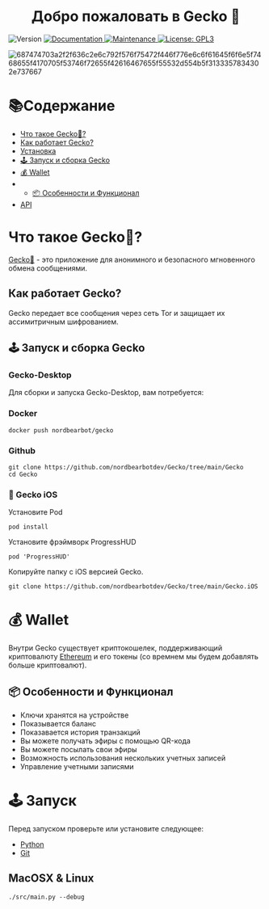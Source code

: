 <h1 align="center">Добро пожаловать в Gecko 👋</h1>
<p>
  <img alt="Version" src="https://img.shields.io/badge/version-1.1-blue.svg?cacheSeconds=2592000" />
  <a href="https://github.com/kefranabg/readme-md-generator#readme" target="_blank">
    <img alt="Documentation" src="https://img.shields.io/badge/documentation-yes-brightgreen.svg" />
  </a>
  <a href="https://github.com/kefranabg/readme-md-generator/graphs/commit-activity" target="_blank">
    <img alt="Maintenance" src="https://img.shields.io/badge/Maintained%3F-yes-green.svg" />
  </a>
  <a href="https://github.com/kefranabg/readme-md-generator/blob/master/LICENSE" target="_blank">
    <img alt="License: GPL3" src="https://img.shields.io/github/license/nordbearbotdev/Mitoo" />
  </a>
</p>





![687474703a2f2f636c2e6c792f576f75472f446f776e6c6f61645f6f6e5f7468655f4170705f53746f72655f42616467655f55532d554b5f3133357834302e737667](https://user-images.githubusercontent.com/85753549/174477372-a8beeb23-2122-4cc4-8ba7-261dd0349031.svg)


# 📚Содержание
* [Что такое Gecko🦎?]()
* [Как работает Gecko?]()
* [Установка]()
* [🕹️ Запуск и сборка Gecko]()
* [💰 Wallet]()
* * [📦 Особенности и Функционал]()
* [API]()

# Что такое Gecko🦎?
[Gecko🦎](https://github.com/nordbearbotdev/Gecko) - это приложение для анонимного и безопасного мгновенного обмена сообщениями.

## Как работает Gecko?
Gecko передает все сообщения через сеть Tor и защищает их ассимитричным шифрованием.

## 🕹️ Запуск и сборка Gecko
### Gecko-Desktop
Для сборки и запуска Gecko-Desktop, вам потребуется:

### Docker
```shell
docker push nordbearbot/gecko
```
### Github
```shell
git clone https://github.com/nordbearbotdev/Gecko/tree/main/Gecko
cd Gecko
```

### 🍏 Gecko iOS  
Установите Pod
```shell
pod install
```
Установите фрэймворк ProgressHUD
```shell
pod 'ProgressHUD'
```
Копируйте папку с iOS версией Gecko.
```shell
git clone https://github.com/nordbearbotdev/Gecko/tree/main/Gecko.iOS
```

# 💰 Wallet
Внутри Gecko существует криптокошелек, поддерживающий криптовалюту [Ethereum](https://ethereum.org/en/) и его токены (со времнем мы будем добавлять больше криптовалют).

## 📦 Особенности и Функционал
* Ключи хранятся на устройстве
* Показывается баланс
* Показавается история транзакций
* Вы можете получать эфиры с помощью QR-кода
* Вы можете посылать свои эфиры
* Возможность использования нескольких учетных записей
* Управление учетными записями

# 🕹️ Запуск
Перед запуском проверьте или установите следующее:
- [Python]()
- [Git]()

## MacOSX & Linux

```shell
./src/main.py --debug

```
